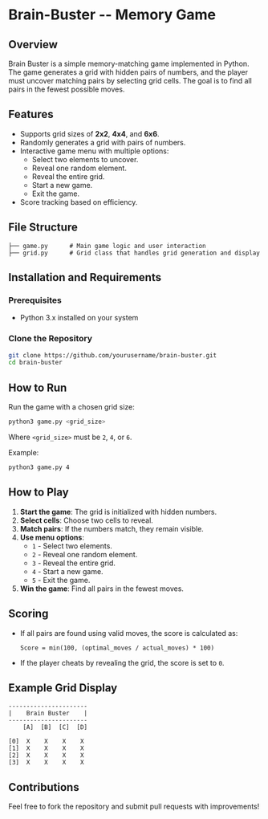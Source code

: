 # Brain-Buster -- Memory Game
## Overview
Brain Buster is a simple memory-matching game implemented in Python. The game generates a grid with hidden pairs of numbers, and the player must uncover matching pairs by selecting grid cells. The goal is to find all pairs in the fewest possible moves.

## Features
- Supports grid sizes of **2x2**, **4x4**, and **6x6**.
- Randomly generates a grid with pairs of numbers.
- Interactive game menu with multiple options:
  - Select two elements to uncover.
  - Reveal one random element.
  - Reveal the entire grid.
  - Start a new game.
  - Exit the game.
- Score tracking based on efficiency.

## File Structure
```
├── game.py      # Main game logic and user interaction
├── grid.py      # Grid class that handles grid generation and display
```

## Installation and Requirements
### Prerequisites
- Python 3.x installed on your system

### Clone the Repository
```bash
git clone https://github.com/yourusername/brain-buster.git
cd brain-buster
```

## How to Run
Run the game with a chosen grid size:
```bash
python3 game.py <grid_size>
```
Where `<grid_size>` must be `2`, `4`, or `6`.

Example:
```bash
python3 game.py 4
```

## How to Play
1. **Start the game**: The grid is initialized with hidden numbers.
2. **Select cells**: Choose two cells to reveal.
3. **Match pairs**: If the numbers match, they remain visible.
4. **Use menu options**:
   - `1` - Select two elements.
   - `2` - Reveal one random element.
   - `3` - Reveal the entire grid.
   - `4` - Start a new game.
   - `5` - Exit the game.
5. **Win the game**: Find all pairs in the fewest moves.

## Scoring
- If all pairs are found using valid moves, the score is calculated as:
  ```
  Score = min(100, (optimal_moves / actual_moves) * 100)
  ```
- If the player cheats by revealing the grid, the score is set to `0`.

## Example Grid Display
```
----------------------
|    Brain Buster    |
----------------------
    [A]  [B]  [C]  [D]  

[0]  X    X    X    X  
[1]  X    X    X    X  
[2]  X    X    X    X  
[3]  X    X    X    X  
```

## Contributions
Feel free to fork the repository and submit pull requests with improvements!




